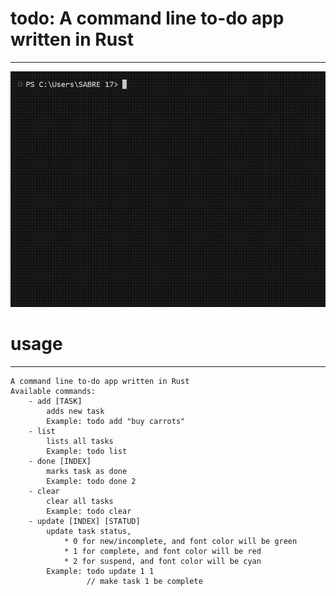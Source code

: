 # todo: A command line to-do app written in Rust
---

![image](https://raw.githubusercontent.com/BabaiLi/todo/main/media/todo.gif)

# usage
---

```
A command line to-do app written in Rust
Available commands:
    - add [TASK]
        adds new task
        Example: todo add "buy carrots"
    - list
        lists all tasks
        Example: todo list
    - done [INDEX]
        marks task as done
        Example: todo done 2
    - clear
        clear all tasks
        Example: todo clear
    - update [INDEX] [STATUD]
        update task status, 
            * 0 for new/incomplete, and font color will be green
            * 1 for complete, and font color will be red
            * 2 for suspend, and font color will be cyan
        Example: todo update 1 1
                 // make task 1 be complete
```
